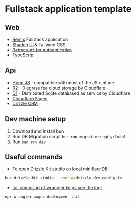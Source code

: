 # Fullstack application template

## Web

- [Remix](https://remix.run/docs/en/main/start/quickstart) Fullstack application
- [Shadcn UI](https://ui.shadcn.com/) & Tailwind CSS
- [Better auth for authentication](https://www.better-auth.com/docs/introduction)
- TypeScript

## Api

- [Hono JS](https://hono.dev/) - compatible with most of the JS runtime
- [R2](https://www.cloudflare.com/en-au/developer-platform/products/r2/) - 0 egress fee cloud storage by Cloudflare
- [D1](https://www.cloudflare.com/en-au/developer-platform/products/d1/) - Distributed Sqlite databased as service by Cloudflare
- [Cloudflare Pages](https://www.cloudflare.com/en-au/developer-platform/products/pages/)
- [Drizzle ORM](https://orm.drizzle.team/docs/get-started)

## Dev machine setup

1. Download and install bun
2. Run DB Migration script
  `bun run migration:apply:local`
3. Run `bun run dev`

## Useful commands

- To open Drizzle Kit studio on local miniflare DB
  
```sh
bun drizzle-kit studio --config=drizzle-dev.config.ts
```
- [tail command of wrangler helps see the logs](https://developers.cloudflare.com/workers/wrangler/commands/#tail)

```sh
npx wrangler pages deployment tail
```